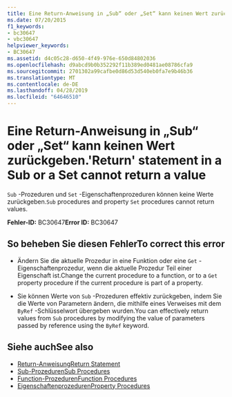 ```yaml
---
title: Eine Return-Anweisung in „Sub“ oder „Set“ kann keinen Wert zurückgeben.
ms.date: 07/20/2015
f1_keywords:
- bc30647
- vbc30647
helpviewer_keywords:
- BC30647
ms.assetid: d4c05c28-d650-4f49-976e-650d84802036
ms.openlocfilehash: d9abcd9b0b352292f11b389ed0481ae08786cfa9
ms.sourcegitcommit: 2701302a99cafbe0d86d53d540eb0fa7e9b46b36
ms.translationtype: MT
ms.contentlocale: de-DE
ms.lasthandoff: 04/28/2019
ms.locfileid: "64646510"
---
```

# <a name="return-statement-in-a-sub-or-a-set-cannot-return-a-value"></a><span data-ttu-id="694b8-102">Eine Return-Anweisung in „Sub“ oder „Set“ kann keinen Wert zurückgeben.</span><span class="sxs-lookup"><span data-stu-id="694b8-102">'Return' statement in a Sub or a Set cannot return a value</span></span>
<span data-ttu-id="694b8-103">`Sub` -Prozeduren und `Set` -Eigenschaftenprozeduren können keine Werte zurückgeben.</span><span class="sxs-lookup"><span data-stu-id="694b8-103">`Sub` procedures and property `Set` procedures cannot return values.</span></span>  
  
 <span data-ttu-id="694b8-104">**Fehler-ID:** BC30647</span><span class="sxs-lookup"><span data-stu-id="694b8-104">**Error ID:** BC30647</span></span>  
  
## <a name="to-correct-this-error"></a><span data-ttu-id="694b8-105">So beheben Sie diesen Fehler</span><span class="sxs-lookup"><span data-stu-id="694b8-105">To correct this error</span></span>  
  
- <span data-ttu-id="694b8-106">Ändern Sie die aktuelle Prozedur in eine Funktion oder eine `Get` -Eigenschaftenprozedur, wenn die aktuelle Prozedur Teil einer Eigenschaft ist.</span><span class="sxs-lookup"><span data-stu-id="694b8-106">Change the current procedure to a function, or to a `Get` property procedure if the current procedure is part of a property.</span></span>  
  
- <span data-ttu-id="694b8-107">Sie können Werte von `Sub` -Prozeduren effektiv zurückgeben, indem Sie die Werte von Parametern ändern, die mithilfe eines Verweises mit dem `ByRef` -Schlüsselwort übergeben wurden.</span><span class="sxs-lookup"><span data-stu-id="694b8-107">You can effectively return values from `Sub` procedures by modifying the value of parameters passed by reference using the `ByRef` keyword.</span></span>  
  
## <a name="see-also"></a><span data-ttu-id="694b8-108">Siehe auch</span><span class="sxs-lookup"><span data-stu-id="694b8-108">See also</span></span>

- [<span data-ttu-id="694b8-109">Return-Anweisung</span><span class="sxs-lookup"><span data-stu-id="694b8-109">Return Statement</span></span>](../../visual-basic/language-reference/statements/return-statement.md)
- [<span data-ttu-id="694b8-110">Sub-Prozeduren</span><span class="sxs-lookup"><span data-stu-id="694b8-110">Sub Procedures</span></span>](../../visual-basic/programming-guide/language-features/procedures/sub-procedures.md)
- [<span data-ttu-id="694b8-111">Function-Prozeduren</span><span class="sxs-lookup"><span data-stu-id="694b8-111">Function Procedures</span></span>](../../visual-basic/programming-guide/language-features/procedures/function-procedures.md)
- [<span data-ttu-id="694b8-112">Eigenschaftenprozeduren</span><span class="sxs-lookup"><span data-stu-id="694b8-112">Property Procedures</span></span>](../../visual-basic/programming-guide/language-features/procedures/property-procedures.md)
